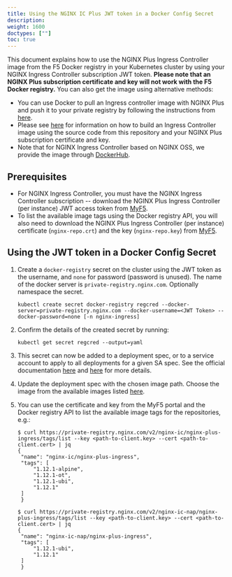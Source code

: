 ```yaml
---
title: Using the NGINX IC Plus JWT token in a Docker Config Secret 
description: 
weight: 1600
doctypes: [""]
toc: true
---
```


This document explains how to use the NGINX Plus Ingress Controller image from the F5 Docker registry in your Kubernetes cluster by using your NGINX Ingress Controller subscription JWT token. **Please note that an NGINX Plus subscription certificate and key will not work with the F5 Docker registry.** You can also get the image using alternative methods:

* You can use Docker to pull an Ingress controller image with NGINX Plus and push it to your private registry by following the instructions from [here](/nginx-ingress-controller/installation/pulling-ingress-controller-image).
* Please see [here](/nginx-ingress-controller/installation/building-ingress-controller-image) for information on how to build an Ingress Controller image using the source code from this repository and your NGINX Plus subscription certificate and key. 
* Note that for NGINX Ingress Controller based on NGINX OSS, we provide the image through [DockerHub](https://hub.docker.com/r/nginx/nginx-ingress/).

## Prerequisites

* For NGINX Ingress Controller, you must have the NGINX Ingress Controller subscription -- download the NGINX Plus Ingress Controller (per instance) JWT access token from [MyF5](https://myf5.com).
* To list the available image tags using the Docker registry API, you will also need to download the NGINX Plus Ingress Controller (per instance) certificate (`nginx-repo.crt`) and the key (`nginx-repo.key`) from [MyF5](https://myf5.com).

## Using the JWT token in a Docker Config Secret

1. Create a `docker-registry` secret on the cluster using the JWT token as the username, and `none` for password (password is unused).  The name of the docker server is `private-registry.nginx.com`. Optionally namespace the secret.

	```
    kubectl create secret docker-registry regcred --docker-server=private-registry.nginx.com --docker-username=<JWT Token> --docker-password=none [-n nginx-ingress]
    ```
	
2. Confirm the details of the created secret by running:
	
	```
    kubectl get secret regcred --output=yaml
    ```

3. This secret can now be added to a deployment spec, or to a service account to apply to all deployments for a given SA spec. See the official documentation [here](https://kubernetes.io/docs/tasks/configure-pod-container/pull-image-private-registry/#create-a-pod-that-uses-your-secret) and [here](https://kubernetes.io/docs/tasks/configure-pod-container/configure-service-account/#add-imagepullsecrets-to-a-service-account) for more details.

4. Update the deployment spec with the chosen image path. Choose the image from the available images listed [here](nginx-ingress-controller/technical-specifications/#images-with-nginx-plus).

5. You can use the certificate and key from the MyF5 portal and the Docker registry API to list the available image tags for the repositories, e.g.:
   ```
   $ curl https://private-registry.nginx.com/v2/nginx-ic/nginx-plus-ingress/tags/list --key <path-to-client.key> --cert <path-to-client.cert> | jq
   {
    "name": "nginx-ic/nginx-plus-ingress",
    "tags": [
        "1.12.1-alpine",
        "1.12.1-ot",
        "1.12.1-ubi",
        "1.12.1"
    ]
    }

   $ curl https://private-registry.nginx.com/v2/nginx-ic-nap/nginx-plus-ingress/tags/list --key <path-to-client.key> --cert <path-to-client.cert> | jq
   {
    "name": "nginx-ic-nap/nginx-plus-ingress",
    "tags": [
        "1.12.1-ubi",
        "1.12.1"
    ]
    }
   ```
